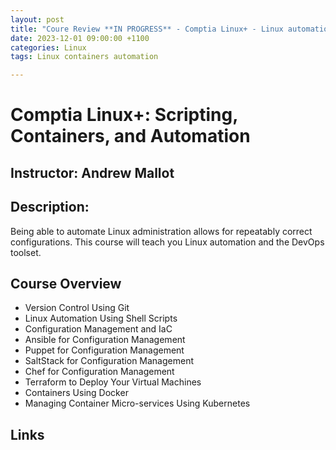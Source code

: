 ```yaml
---
layout: post
title: "Coure Review **IN PROGRESS** - Comptia Linux+ - Linux automation and the DevOps toolset"
date: 2023-12-01 09:00:00 +1100
categories: Linux 
tags: Linux containers automation

---
```

# Comptia Linux+: Scripting, Containers, and Automation
## Instructor:  Andrew Mallot

## Description:
Being able to automate Linux administration allows for repeatably correct configurations. This course will teach you Linux automation and the DevOps toolset.

## Course Overview	

* Version Control Using Git		
* Linux Automation Using Shell Scripts		
* Configuration Management and IaC		
* Ansible for Configuration Management		
* Puppet for Configuration Management		
* SaltStack for Configuration Management		
* Chef for Configuration Management		
* Terraform to Deploy Your Virtual Machines		
* Containers Using Docker		
* Managing Container Micro-services Using Kubernetes

## Links


